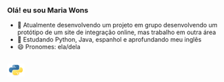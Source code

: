 ### Olá! eu sou Maria Wons
- 🔭 Atualmente desenvolvendo um projeto em grupo desenvolvendo um protótipo de um site de integração online, mas trabalho em outra área
- 🌱 Estudando Python, Java, espanhol e aprofundando meu inglês
- 😄 Pronomes: ela/dela

<div style="display: inline_block"><br>
  <img align="center" alt="Mari-Python" height="30" width="40" src="https://raw.githubusercontent.com/devicons/devicon/master/icons/python/python-original.svg">
</div>
